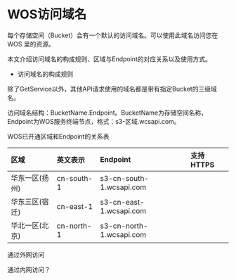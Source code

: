 # WOS访问域名

每个存储空间（Bucket）会有一个默认的访问域名。可以使用此域名访问您在 WOS 里的资源。

本文介绍访问域名的构成规则、区域与Endpoint的对应关系以及使用方式。

* 访问域名的构成规则

除了GetService以外，其他API请求使用的域名都是带有指定Bucket的三级域名。

访问域名结构：BucketName.Endpoint。BucketName为存储空间名称，Endpoint为WOS服务终端节点，格式：s3-区域.wcsapi.com。

WOS已开通区域和Endpoint的关系表

| 区域   | 英文表示   | Endpoint   | 支持HTTPS   |
|:----|:----|:----|:----|
| 华东一区(扬州)   | cn-south-1   | s3-cn-south-1.wcsapi.com   |    |
| 华东三区(宿迁)   | cn-east-1   | s3-cn-east-1.wcsapi.com   |    |
| 华北一区(北京)   | cn-north-1   | s3-cn-north-1.wcsapi.com   |    |

通过外网访问

通过内网访问？